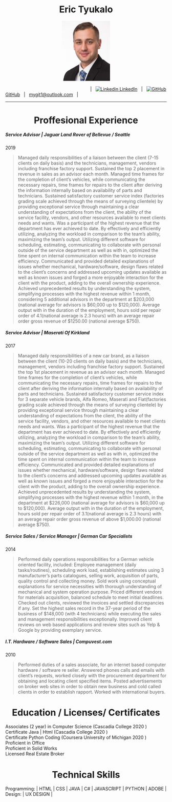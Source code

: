  <h1 align="center"> Eric Tyukalo </h1>
 <p align="center"> <img src="https://github.com/tyukie2/Resume/blob/main/profile.jpg" alt="Profile Picture" width="150"> </p>
 
 &emsp;  &emsp;  &emsp;  &emsp;  &emsp;  &emsp;  &emsp;  &emsp;  &emsp;  &emsp;  &emsp;  &emsp;  &emsp;  &emsp;  &emsp;| &nbsp; [![Linkedin](https://i.stack.imgur.com/gVE0j.png) LinkedIn](https://www.linkedin.com/in/eric-tyukalo-b046981a6/) &nbsp; 
 | &nbsp; [![GitHub](https://i.stack.imgur.com/tskMh.png) GitHub](https://github.com/) &nbsp; | &nbsp;
 mygit1@outlook.com &nbsp; |
 
 ---
 <h1 align="center"> Proffesional Experience </h4>

##### Service Advisor  | Jaguar Land Rover of Bellevue / Seattle
2019
> Managed daily responsibilities of a liaison between the client (7-15 clients on daily basis) and the technicians, management, vendors including franchise factory support. Sustained the top 2 placement in revenue in sales as an advisor each month. Managed time frames for the completion of client’s vehicles, while communicating the necessary repairs, time frames for repairs to the client after deriving the information internally based on availability of parts and technicians. Sustained satisfactory customer service index (factories grading scale achieved through the means of surveying clientele) by providing exceptional service through maintaining a clear understanding of expectations from the client, the ability of the service facility, vendors, and other resources available to meet clients needs and wants. Was a participant of the highest revenue that the department has ever achieved to date. By effectively and efficiently utilizing, analyzing the workload in comparison to the team’s ability, maximizing the team’s output. Utilizing different software for scheduling, estimating, communicating to collaborate with personal outside of the service department as well as with in, optimized the time spent on internal communication within the team to increase efficiency. Communicated and provided detailed explanations of issues whether mechanical, hardware/software, design flaws related to the client’s concerns and addressed upcoming updates available as well as known issues and forged a more enjoyable interaction for the client with the product, adding to the overall ownership experience. Achieved unprecedented results by understanding the system, simplifying processes with the highest revenue within 1 month, considering 5 additional advisors in the department at $203,000 (national average for advisors is $60,000 up to $120,000). Average output with in the duration of the employment, hours sold per repair order of 4.1(national average is 2.3 hours) with an average repair order gross revenue of $1250.00 (national average $750).

##### Service Advisor | Maserati Of Kirkland
2017
> Managed daily responsibilities of a new car brand, as a liaison between the client (10-20 clients on daily basis) and the technicians, management, vendors including franchise factory support. Sustained the top 1st placement in revenue as an advisor each month. Managed time frames for the completion of client’s vehicles, while communicating the necessary repairs, time frames for repairs to the client after deriving the information internally based on availability of parts and technicians. Sustained satisfactory customer service index for 3 separate vehicle brands, Alfa Romeo, Maserati and Fiat(factories grading scale achieved through the means of surveying clientele) by providing exceptional service through maintaining a clear understanding of expectations from the client, the ability of the service facility, vendors, and other resources available to meet clients needs and wants. Was a participant of the highest revenue that the department has ever achieved to date. By effectively and efficiently utilizing, analyzing the workload in comparison to the team’s ability, maximizing the team’s output. Utilizing different software for scheduling, estimating, communicating to collaborate with personal outside of the service department as well as with in, optimized the time spent on internal communication within the team to increase efficiency. Communicated and provided detailed explanations of issues whether mechanical, hardware/software, design flaws related to the client’s concerns and addressed upcoming updates available as well as known issues and forged a more enjoyable interaction for the client with the product, adding to the overall ownership experience. Achieved unprecedented results by understanding the system, simplifying processes with the highest revenue within 1 month,  in the department at $226,000 (national average for advisors is $60,000 up to $120,000). Average output with in the duration of the employment, hours sold per repair order of 3.1(national average is 2.3 hours) with an average repair order gross revenue of above $1,000.00 (national average $750).

##### Service Sales /  Service Manager | German Car Specialists
2014
>Performed daily operations responsibilities for a German vehicle oriented facility, included: Employee management (daily tasks/routines), scheduling work load, establishing estimates using 3 manufacturer’s parts catalogues, selling work, acquisition of parts, quality control and collecting money. Sold work using conceptual explanations for service necessities with thorough understanding of mechanical and system operation purpose. Priced different vendors for materials acquisition, balanced schedule to meet initial deadlines. Checked out clients, reviewed the invoices and settled discrepancies if any. Set the highest sales record in the 37-year period of the business of $148,000 (with 4 technicians) while executing the sales and management responsibilities exceptionally. Improved client reviews on web based applications and review sites such as Yelp & Google by providing exemplary service.

##### I.T. Hardware / Software Sales | Compuvest.com
2010
>Performed duties of a sales associate, for an internet based computer hardware / software re seller. Answered phones calls and emails with client’s requests, worked closely with the procurement department for obtaining and locating client specified items. Posted advertisements on broker web sites in order to obtain new business and cold called clients in order to establish rapport. Worked with international buyers. 

<h1 align="center"> Education / Licenses/ Certificates </h1>

Associates (2 year) in Computer Science (Cascadia College 2020 )<br>
Certificate Java | Html (Cascadia College 2020 )<br>
Certificate Python Coding (Coursera University of Michigan 2020 )<br>
Proficient in Office <br>
Proficient in Solid Works <br>
Licensed Real Estate Broker <br>

<h1 align="center"> Technical Skills </h1>
Programming: | HTML | CSS | JAVA | C# | JAVASCRIPT | PYTHON | ADOBE | <br>
Design: | UX DESIGN |
